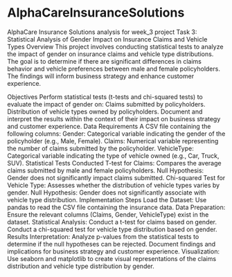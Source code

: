 # AlphaCareInsuranceSolutions

AlphaCare Insurance Solutions analysis for week_3 project
Task 3: Statistical Analysis of Gender Impact on Insurance Claims and Vehicle Types
Overview
This project involves conducting statistical tests to analyze the impact of gender on insurance claims and vehicle type distributions. The goal is to determine if there are significant differences in claims behavior and vehicle preferences between male and female policyholders. The findings will inform business strategy and enhance customer experience.

Objectives
Perform statistical tests (t-tests and chi-squared tests) to evaluate the impact of gender on:
Claims submitted by policyholders.
Distribution of vehicle types owned by policyholders.
Document and interpret the results within the context of their impact on business strategy and customer experience.
Data Requirements
A CSV file containing the following columns:
Gender: Categorical variable indicating the gender of the policyholder (e.g., Male, Female).
Claims: Numerical variable representing the number of claims submitted by the policyholder.
VehicleType: Categorical variable indicating the type of vehicle owned (e.g., Car, Truck, SUV).
Statistical Tests Conducted
T-test for Claims:
Compares the average claims submitted by male and female policyholders.
Null Hypothesis: Gender does not significantly impact claims submitted.
Chi-squared Test for Vehicle Type:
Assesses whether the distribution of vehicle types varies by gender.
Null Hypothesis: Gender does not significantly associate with vehicle type distribution.
Implementation Steps
Load the Dataset:
Use pandas to read the CSV file containing the insurance data.
Data Preparation:
Ensure the relevant columns (Claims, Gender, VehicleType) exist in the dataset.
Statistical Analysis:
Conduct a t-test for claims based on gender.
Conduct a chi-squared test for vehicle type distribution based on gender.
Results Interpretation:
Analyze p-values from the statistical tests to determine if the null hypotheses can be rejected.
Document findings and implications for business strategy and customer experience.
Visualization:
Use seaborn and matplotlib to create visual representations of the claims distribution and vehicle type distribution by gender.
